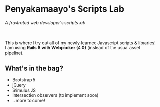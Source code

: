 # Penyakamaayo's Scripts Lab
###### A frustrated web developer's scripts lab
<br/>
This is where I try out all of my newly-learned Javascript scripts & libraries! <br/>
I am using <strong>Rails 6 with Webpacker (4.0)</strong> (instead of the usual asset pipeline).

## What's in the bag?
- Bootstrap 5
- jQuery
- Stimulus JS
- Intersection observers (to implement soon)
- .. more to come!
